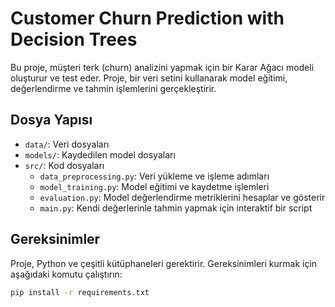 # Customer Churn Prediction with Decision Trees

Bu proje, müşteri terk (churn) analizini yapmak için bir Karar Ağacı modeli oluşturur ve test eder. Proje, bir veri setini kullanarak model eğitimi, değerlendirme ve tahmin işlemlerini gerçekleştirir.

## Dosya Yapısı
- `data/`: Veri dosyaları
- `models/`: Kaydedilen model dosyaları
- `src/`: Kod dosyaları
  - `data_preprocessing.py`: Veri yükleme ve işleme adımları
  - `model_training.py`: Model eğitimi ve kaydetme işlemleri
  - `evaluation.py`: Model değerlendirme metriklerini hesaplar ve gösterir
  - `main.py`: Kendi değerlerinle tahmin yapmak için interaktif bir script

## Gereksinimler
Proje, Python ve çeşitli kütüphaneleri gerektirir. Gereksinimleri kurmak için aşağıdaki komutu çalıştırın:
```bash
pip install -r requirements.txt
